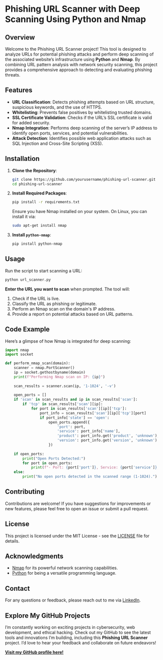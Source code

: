 


# Phishing URL Scanner with Deep Scanning Using Python and Nmap

## Overview

Welcome to the Phishing URL Scanner project! This tool is designed to analyze URLs for potential phishing attacks and perform deep scanning of the associated website’s infrastructure using **Python** and **Nmap**. By combining URL pattern analysis with network security scanning, this project provides a comprehensive approach to detecting and evaluating phishing threats.

## Features

- **URL Classification**: Detects phishing attempts based on URL structure, suspicious keywords, and the use of HTTPS.
- **Whitelisting**: Prevents false positives by whitelisting trusted domains.
- **SSL Certificate Validation**: Checks if the URL’s SSL certificate is valid for added security.
- **Nmap Integration**: Performs deep scanning of the server’s IP address to identify open ports, services, and potential vulnerabilities.
- **Attack Detection**: Identifies possible web application attacks such as SQL Injection and Cross-Site Scripting (XSS).

## Installation

1. **Clone the Repository**:
    ```bash
    git clone https://github.com/yourusername/phishing-url-scanner.git
    cd phishing-url-scanner
    ```

2. **Install Required Packages**:
    ```bash
    pip install -r requirements.txt
    ```

    Ensure you have Nmap installed on your system. On Linux, you can install it via:
    ```bash
    sudo apt-get install nmap
    ```

3. **Install `python-nmap`**:
    ```bash
    pip install python-nmap
    ```

## Usage

Run the script to start scanning a URL:

```bash
python url_scanner.py
```

**Enter the URL you want to scan** when prompted. The tool will:

1. Check if the URL is live.
2. Classify the URL as phishing or legitimate.
3. Perform an Nmap scan on the domain's IP address.
4. Provide a report on potential attacks based on URL patterns.

## Code Example

Here’s a glimpse of how Nmap is integrated for deep scanning:

```python
import nmap
import socket

def perform_nmap_scan(domain):
    scanner = nmap.PortScanner()
    ip = socket.gethostbyname(domain)
    print(f"Performing Nmap scan on IP: {ip}")
    
    scan_results = scanner.scan(ip, '1-1024', '-v')
    
    open_ports = []
    if 'scan' in scan_results and ip in scan_results['scan']:
        if 'tcp' in scan_results['scan'][ip]:
            for port in scan_results['scan'][ip]['tcp']:
                port_info = scan_results['scan'][ip]['tcp'][port]
                if port_info['state'] == 'open':
                    open_ports.append({
                        'port': port,
                        'service': port_info['name'],
                        'product': port_info.get('product', 'unknown'),
                        'version': port_info.get('version', 'unknown')
                    })
    
    if open_ports:
        print("Open Ports Detected:")
        for port in open_ports:
            print(f"- Port: {port['port']}, Service: {port['service']}, Product: {port['product']}, Version: {port['version']}")
    else:
        print("No open ports detected in the scanned range (1-1024).")
```

## Contributing

Contributions are welcome! If you have suggestions for improvements or new features, please feel free to open an issue or submit a pull request.

## License

This project is licensed under the MIT License - see the [LICENSE](LICENSE) file for details.

## Acknowledgments

- [Nmap](https://nmap.org/) for its powerful network scanning capabilities.
- [Python](https://www.python.org/) for being a versatile programming language.

## Contact

For any questions or feedback, please reach out to me via [LinkedIn](https://www.linkedin.com/in/arunabha-mishra-a35128245/).

## Explore My GitHub Projects

I’m constantly working on exciting projects in cybersecurity, web development, and ethical hacking. Check out my GitHub to see the latest tools and innovations I’m building, including this **Phishing URL Scanner** project. I’d love to hear your feedback and collaborate on future endeavors!

[**Visit my GitHub profile here!**](https://github.com/MishraJi-Devloper)
